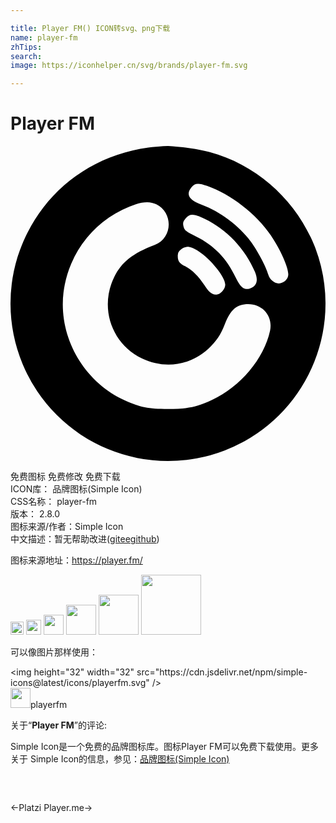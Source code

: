 ```yaml
---

title: Player FM() ICON转svg、png下载
name: player-fm
zhTips: 
search: 
image: https://iconhelper.cn/svg/brands/player-fm.svg

---
```


# Player FM  <small style="font-size: 60%;font-weight: 100"></small>

<div id="svg" class="svg-wrap">
<svg role="img" xmlns="http://www.w3.org/2000/svg" viewBox="0 0 24 24"><title>Player FM icon</title><path d="M11.976 0a12 12 0 00-.347.012c-.323.021-.771.063-1.129.11-3.29.448-6.096 2.1-7.993 4.56a12.027 12.027 0 00-1.22 1.94 12 12 0 00-.173.358c-.092.198-.179.4-.261.603a12 12 0 00-.288.788l-.045.143A12 12 0 000 11.986v.037A12 12 0 0012 24a12 12 0 0011.939-10.79l.003-.024A12 12 0 0024 12.018v-.048a12 12 0 00-.769-4.182c-.04-.105-.081-.21-.125-.313a12 12 0 00-.226-.507c-1.487-3.15-4.299-5.59-7.698-6.506-.76-.208-1.978-.39-2.813-.444A12 12 0 0012.024 0h-.048zm2.321 2.88c.166.001.377.056.675.159 1.782.611 3.773 2.157 4.856 3.764.752 1.118 1.337 2.428 1.337 2.987 0 .358-.35.681-.725.681-.35 0-.708-.305-.804-.68-.13-.525-.83-1.852-1.345-2.534-.917-1.205-2.332-2.262-3.72-2.777-.979-.367-1.232-.795-.778-1.336.152-.182.29-.267.504-.265zm-3.885 1.4c.26.001.495.056.7.165 1.31.664 1.24 2.568-.122 3.092-1.686.637-2.533 1.319-3.084 2.437-1.153 2.34-.21 5.1 2.123 6.218 1.712.821 3.668.533 5.03-.725.62-.576.961-1.074 1.267-1.878.428-1.126.917-1.545 1.79-1.545 1.119 0 1.887.943 1.66 2.026-.463 2.13-2.253 4.27-4.42 5.275-1.196.55-1.851.69-3.362.69-1.485 0-2.131-.131-3.284-.655-3.144-1.424-5.075-4.83-4.673-8.21a8.123 8.123 0 015.511-6.734c.315-.105.603-.157.864-.156zm3.463.96c.217.004.499.105.914.306 1.686.803 3.083 2.279 3.834 4.035.28.672.14 1.109-.41 1.283-.42.123-.7-.104-1.066-.864-.681-1.441-1.65-2.437-3.013-3.11-.795-.384-.891-.471-.97-.847-.035-.2 0-.314.184-.532.157-.184.31-.276.527-.271zm-.398 2.443c.23-.001.496.108.84.334.961.629 2.044 1.983 2.044 2.55 0 .289-.28.656-.559.725-.376.097-.646-.087-1.04-.707-.427-.655-.925-1.153-1.44-1.415-.446-.227-.577-.402-.577-.769a.58.58 0 01.245-.515.727.727 0 01.487-.203z"/></svg>
</div>
<detail full-name='player-fm'></detail>

<div class="detail-page">
<p>
<span><span class="badge-success badge">免费图标</span> <span class="badge-success badge">免费修改</span>  <span class="badge-success badge">免费下载</span> </span>
<br/>
<span>
ICON库：
<span class="badge-secondary badge">品牌图标(Simple Icon)</span> 
</span>
<br/>
<span>
CSS名称：
<span class="badge-secondary badge">player-fm</span> 
</span>

<br/>
<span>
版本：
<span class="badge-secondary badge">2.8.0</span> 
</span>
<br/>
<span>图标来源/作者：<span class="badge-light badge">Simple Icon</span></span> 
<br/>
<span class="zh-detail">中文描述：暂无<span class="help-link"><span>帮助改进</span>(<a href="https://gitee.com/liuwave/icon-helper/edit/master/json/brands/player-fm.json" target="_blank" rel="noopener noreferrer">gitee</a><a href="https://github.com/liuwave/icon-helper/edit/master/json/brands/player-fm.json" target="_blank" rel="noopener noreferrer">github</a></span>)</span><br/>
</p>
</div><div class="description description alert alert-light"><p>图标来源地址：<a href="https://player.fm/" target="_blank" rel="noopener noreferrer">https://player.fm/</a></p></div>
<div class="alert alert-dark">
<img height="21" width="21" src="https://cdn.jsdelivr.net/npm/simple-icons@latest/icons/playerfm.svg" />
<img height="24" width="24" src="https://cdn.jsdelivr.net/npm/simple-icons@latest/icons/playerfm.svg" />
<img height="32" width="32" src="https://cdn.jsdelivr.net/npm/simple-icons@latest/icons/playerfm.svg" />
<img height="48" width="48" src="https://cdn.jsdelivr.net/npm/simple-icons@latest/icons/playerfm.svg" />
<img height="64" width="64" src="https://cdn.jsdelivr.net/npm/simple-icons@latest/icons/playerfm.svg" />
<img height="96" width="96" src="https://cdn.jsdelivr.net/npm/simple-icons@latest/icons/playerfm.svg" />

</div>
<div>
  <p>可以像图片那样使用：    
  </p>
  <div class="alert alert-primary" style="font-size: 14px">
    &lt;img height="32" width="32" src="https://cdn.jsdelivr.net/npm/simple-icons@latest/icons/playerfm.svg" /&gt;
    <copy-btn content='<img height="32" width="32" src="https://cdn.jsdelivr.net/npm/simple-icons@latest/icons/playerfm.svg" />'></copy-btn>
  </div>
  <div class="alert alert-secondary">
    <img height="32" width="32" src="https://cdn.jsdelivr.net/npm/simple-icons@latest/icons/playerfm.svg" />playerfm
    <copy-btn content="playerfm" btn-title="复制图标名称"></copy-btn>
  </div>
</div>
<div class="icon-detail__container">
<p>关于“<b>Player FM</b>”的评论:</p>
</div>
<Vssue title="关于“Player FM”的评论" />
<div><p>Simple Icon是一个免费的品牌图标库。图标Player FM可以免费下载使用。更多关于  Simple Icon的信息，参见：<a target="_blank" href="https://iconhelper.cn/brands.html">品牌图标(Simple Icon)</a>
</p></div>


<div style="padding:2rem 0 " class="page-nav"><p class="inner"><span class="prev">←<router-link to="/icon/platzi.html">Platzi</router-link></span> <span class="next"><router-link to="/icon/player-me.html">Player.me</router-link>→</span></p></div>
